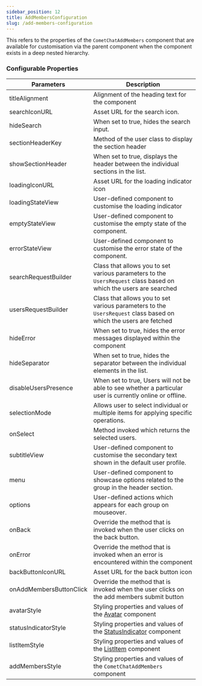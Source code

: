 ```yaml
---
sidebar_position: 12
title: AddMembersConfiguration
slug: /add-members-configuration
---
```


This refers to the properties of the `CometChatAddMembers` component that are available for customisation via the parent component when the component exists in a deep nested hierarchy.

### Configurable Properties

| Parameters | Description | 
| ---- | ---- | 
| titleAlignment | Alignment of the heading text for the component | 
| searchIconURL | Asset URL for the search icon. | 
| hideSearch | When set to true, hides the search input. | 
| sectionHeaderKey | Method of the user class to display the section header | 
| showSectionHeader | When set to true, displays the header between the individual sections in the list. | 
| loadingIconURL | Asset URL for the loading indicator icon | 
| loadingStateView | User-defined component to customise the loading indicator | 
| emptyStateView | User-defined component to customise the empty state of the component. | 
| errorStateView | User-defined component to customise the error state of the component. | 
| searchRequestBuilder | Class that allows you to set various parameters to the `UsersRequest` class based on which the users are searched | 
| usersRequestBuilder | Class that allows you to set various parameters to the `UsersRequest` class based on which the users are fetched | 
| hideError | When set to true, hides the error messages displayed within the component | 
| hideSeparator | When set to true, hides the separator between the individual elements in the list. | 
| disableUsersPresence | When set to true, Users will not be able to see whether a particular user is currently online or offline. | 
| selectionMode | Allows user to select individual or multiple items for applying specific operations. | 
| onSelect | Method invoked which returns the selected users. | 
| subtitleView | User-defined component to customise the secondary text shown in the default user profile. | 
| menu | User-defined component to showcase options related to the group in the header section. | 
| options | User-defined actions which appears for each group on mouseover. | 
| onBack | Override the method that is invoked when the user clicks on the back button. | 
| onError | Override the method that is invoked when an error is encountered within the component | 
| backButtonIconURL | Asset URL for the back button icon | 
| onAddMembersButtonClick | Override the method that is invoked when the user clicks on the add members submit button | 
| avatarStyle | Styling properties and values of the [Avatar](/web-elements/avatar) component | 
| statusIndicatorStyle | Styling properties and values of the [StatusIndicator](/web-elements/status-indicator) component | 
| listItemStyle | Styling properties and values of the [ListItem](/web-elements/list-item) component | 
| addMembersStyle | Styling properties and values of the `CometChatAddMembers` component | 
